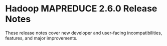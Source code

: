 # Hadoop MAPREDUCE 2.6.0 Release Notes

These release notes cover new developer and user-facing incompatibilities, features, and major improvements.



